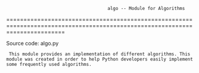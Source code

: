                                           algo -- Module for Algorithms
=============================================================================================================================

Source code: algo.py

     This module provides an implementation of different algorithms. This module was created in order to help Python developers easily implement some frequently used algorithms.
